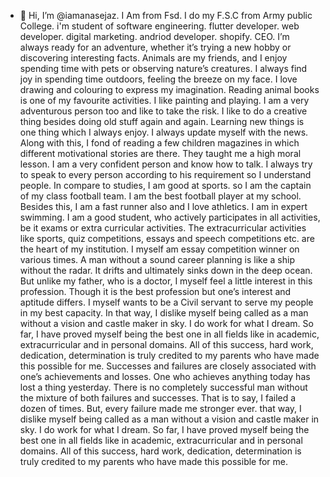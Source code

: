 - 👋 Hi, I’m @iamanasejaz.
I Am from Fsd.
I do my F.S.C from Army public College.
i'm student of software engineering.
flutter developer.
web developer.
digital marketing.
andriod developer.
shopify.
CEO.
I’m always ready for an adventure, whether it’s trying a new hobby or discovering interesting facts.
Animals are my friends, and I enjoy spending time with pets or observing nature’s creatures.
I always find joy in spending time outdoors, feeling the breeze on my face.
I love drawing and colouring to express my imagination.
Reading animal books is one of my favourite activities.
I like painting and playing.
I am a very adventurous person too and like to take the risk. I like to do a creative thing besides doing old stuff again and again. Learning new things is one thing which I always enjoy. I always update myself with the news.
Along with this, I fond of reading a few children magazines in which different motivational stories are there. They taught me a high moral lesson. I am a very confident person and know how to talk. I always try to speak to every person according to his requirement so I understand people.
In compare to studies, I am good at sports. so I am the captain of my class football team. I am the best football player at my school. Besides this, I am a fast runner also and I love athletics. I am in expert swimming.
I am a good student, who actively participates in all activities, be it exams or extra curricular activities. The extracurricular activities like sports, quiz competitions, essays and speech competitions etc. are the heart of my institution. I myself am essay competition winner on various times.
A man without a sound career planning is like a ship without the radar. It drifts and ultimately sinks down in the deep ocean. But unlike my father, who is a doctor, I myself feel a little interest in this profession. Though it is the best profession but one’s interest and aptitude differs. I myself wants to be a Civil servant to serve my people in my best capacity.
In that way, I dislike myself being called as a man without a vision and castle maker in sky. I do work for what I dream. So far, I have proved myself being the best one in all fields like in academic, extracurricular and in personal domains. All of this success, hard work, dedication, determination is truly credited to my parents who have made this possible for me.
Successes and failures are closely associated with one’s achievements and losses. One who achieves anything today has lost a thing yesterday. There is no completely successful man without the mixture of both failures and successes. That is to say, I failed a dozen of times. But, every failure made me stronger ever.
 that way, I dislike myself being called as a man without a vision and castle maker in sky. I do work for what I dream. So far, I have proved myself being the best one in all fields like in academic, extracurricular and in personal domains. All of this success, hard work, dedication, determination is truly credited to my parents who have made this possible for me.
